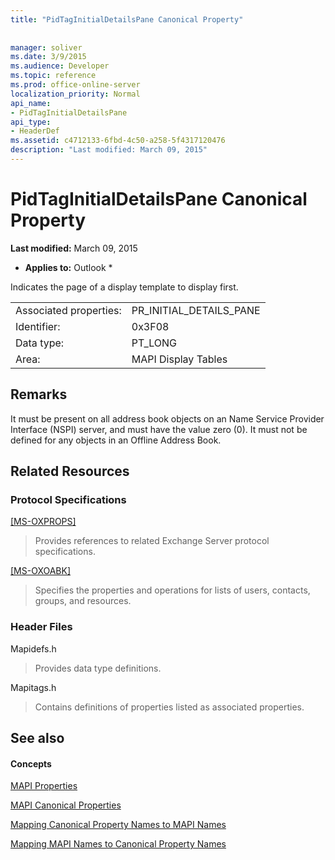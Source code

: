 ```yaml
---
title: "PidTagInitialDetailsPane Canonical Property"
 
 
manager: soliver
ms.date: 3/9/2015
ms.audience: Developer
ms.topic: reference
ms.prod: office-online-server
localization_priority: Normal
api_name:
- PidTagInitialDetailsPane
api_type:
- HeaderDef
ms.assetid: c4712133-6fbd-4c50-a258-5f4317120476
description: "Last modified: March 09, 2015"
---
```


# PidTagInitialDetailsPane Canonical Property

 **Last modified:** March 09, 2015 
  
 * **Applies to:** Outlook * 
  
Indicates the page of a display template to display first.
  
|||
|:-----|:-----|
|Associated properties:  <br/> |PR_INITIAL_DETAILS_PANE  <br/> |
|Identifier:  <br/> |0x3F08  <br/> |
|Data type:  <br/> |PT_LONG  <br/> |
|Area:  <br/> |MAPI Display Tables  <br/> |
   
## Remarks

It must be present on all address book objects on an Name Service Provider Interface (NSPI) server, and must have the value zero (0). It must not be defined for any objects in an Offline Address Book.
  
## Related Resources

### Protocol Specifications

[[MS-OXPROPS]](http://msdn.microsoft.com/library/f6ab1613-aefe-447d-a49c-18217230b148%28Office.15%29.aspx)
  
> Provides references to related Exchange Server protocol specifications.
    
[[MS-OXOABK]](http://msdn.microsoft.com/library/f4cf9b4c-9232-4506-9e71-2270de217614%28Office.15%29.aspx)
  
> Specifies the properties and operations for lists of users, contacts, groups, and resources.
    
### Header Files

Mapidefs.h
  
> Provides data type definitions.
    
Mapitags.h
  
> Contains definitions of properties listed as associated properties.
    
## See also

#### Concepts

[MAPI Properties](mapi-properties.md)
  
[MAPI Canonical Properties](mapi-canonical-properties.md)
  
[Mapping Canonical Property Names to MAPI Names](mapping-canonical-property-names-to-mapi-names.md)
  
[Mapping MAPI Names to Canonical Property Names](mapping-mapi-names-to-canonical-property-names.md)


